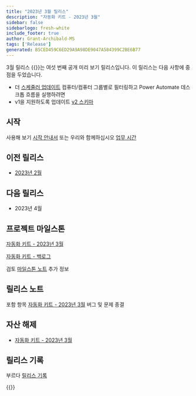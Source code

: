 ```yaml
---
title: "2023년 3월 릴리스"
description: "자동화 키트 - 2023년 3월"
sidebar: false
sidebarlogo: fresh-white
include_footer: true
author: Grant-Archibald-MS
tags: ['Release']
generated: B5CED459C6ED29A9A98DE9047A584399C2BE6B77
---
```


3월 릴리스 {{<product-name>}}는 여섯 번째 공개 미리 보기 릴리스입니다. 이 릴리스는 다음 사항에 중점을 두었습니다.

- 더 [스케줄러 업데이트](/ko/features/scheduler) 컴퓨터/컴퓨터 그룹별로 필터링하고 Power Automate 데스크톱 흐름을 실행하려면
- v1을 지원하도록 업데이트 [v2 스키마](https://learn.microsoft.com/en-us/power-automate/desktop-flows/schema)

## 시작

사용해 보기 [시작 안내서](/ko/get-started) 또는 우리와 함께하십시오 [업무 시간](/ko/office-hours)

## 이전 릴리스

- [2023년 2월](/ko/releases/february-2023)

## 다음 릴리스

- 2023년 4월

## 프로젝트 마일스톤

[자동화 키트 - 2023년 3월](https://github.com/orgs/microsoft/projects/486/views/10)

[자동화 키트 - 백로그](https://github.com/orgs/microsoft/projects/486/views/1)

검토 [마일스톤 노트](/ko/releases/milestones) 추가 정보

## 릴리스 노트

포함 항목 [자동화 키트 - 2023년 3월](https://github.com/microsoft/powercat-automation-kit/releases/tag/AutomationKit-March2023) 버그 및 문제 종결

## 자산 해제

- [자동화 키트 - 2023년 3월](https://github.com/microsoft/powercat-automation-kit/releases/tag/AutomationKit-March2023)

## 릴리스 기록

부르다 [릴리스 기록](/ko/releases)

{{<questions name="/content/ko/releases/march-2023.json" completed="피드백을 제공해 주셔서 감사합니다." showNavigationButtons="false" locale="ko">}}
